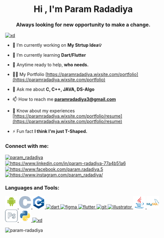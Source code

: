 <h1 align="center">Hi , I'm Param Radadiya</h1>
<h3 align="center">Always looking for new opportunity to make a change.</h3>

 <a href="https://www.adobe.com/products/xd.html" target="_blank"> <img src="https://cdn.worldvectorlogo.com/logos/adobe-xd.svg" alt="xd" width="40" height="40"/> </a>


- 🔭 I’m currently working on **My Strtup Idea💡**

- 🌱 I’m currently learning **Dart/Flutter**

- 🤝 Anytime ready to help, **who needs.**

- 👨‍💻 My Portfolio [https://paramradadiya.wixsite.com/portfolio](https://paramradadiya.wixsite.com/portfolio)

- 💬 Ask me about **C, C++, JAVA, DS-Algo**

- 📫 How to reach me **paramradadiya3@gmail.com**

- 📄 Know about my experiences [https://paramradadiya.wixsite.com/portfolio/resume](https://paramradadiya.wixsite.com/portfolio/resume)

- ⚡ Fun fact **I think I'm just T-Shaped.**

<h3 align="left">Connect with me:</h3>
<p align="left">
<a href="https://twitter.com/param_radadiya" target="blank"><img align="center" src="https://cdn.jsdelivr.net/npm/simple-icons@3.0.1/icons/twitter.svg" alt="param_radadiya" height="30" width="40" /></a>
<a href="https://linkedin.com/in/https://www.linkedin.com/in/param-radadiya-77a4b51a6" target="blank"><img align="center" src="https://cdn.jsdelivr.net/npm/simple-icons@3.0.1/icons/linkedin.svg" alt="https://www.linkedin.com/in/param-radadiya-77a4b51a6" height="30" width="40" /></a>
<a href="https://fb.com/https://www.facebook.com/param.radadiya.5" target="blank"><img align="center" src="https://cdn.jsdelivr.net/npm/simple-icons@3.0.1/icons/facebook.svg" alt="https://www.facebook.com/param.radadiya.5" height="30" width="40" /></a>
<a href="https://instagram.com/https://www.instagram.com/param_radadiya/" target="blank"><img align="center" src="https://cdn.jsdelivr.net/npm/simple-icons@3.0.1/icons/instagram.svg" alt="https://www.instagram.com/param_radadiya/" height="30" width="40" /></a>
</p>

<h3 align="left">Languages and Tools:</h3>
<p align="left"> <a href="https://developer.android.com" target="_blank"> <img src="https://raw.githubusercontent.com/devicons/devicon/master/icons/android/android-original-wordmark.svg" alt="android" width="40" height="40"/> </a> <a href="https://www.cprogramming.com/" target="_blank"> <img src="https://raw.githubusercontent.com/devicons/devicon/master/icons/c/c-original.svg" alt="c" width="40" height="40"/> </a> <a href="https://www.w3schools.com/cpp/" target="_blank"> <img src="https://raw.githubusercontent.com/devicons/devicon/master/icons/cplusplus/cplusplus-original.svg" alt="cplusplus" width="40" height="40"/> </a> <a href="https://dart.dev" target="_blank"> <img src="https://www.vectorlogo.zone/logos/dartlang/dartlang-icon.svg" alt="dart" width="40" height="40"/> </a> <a href="https://www.figma.com/" target="_blank"> <img src="https://www.vectorlogo.zone/logos/figma/figma-icon.svg" alt="figma" width="40" height="40"/> </a> <a href="https://flutter.dev" target="_blank"> <img src="https://www.vectorlogo.zone/logos/flutterio/flutterio-icon.svg" alt="flutter" width="40" height="40"/> </a> <a href="https://git-scm.com/" target="_blank"> <img src="https://www.vectorlogo.zone/logos/git-scm/git-scm-icon.svg" alt="git" width="40" height="40"/> </a> <a href="https://www.adobe.com/in/products/illustrator.html" target="_blank"> <img src="https://www.vectorlogo.zone/logos/adobe_illustrator/adobe_illustrator-icon.svg" alt="illustrator" width="40" height="40"/> </a> <a href="https://www.java.com" target="_blank"> <img src="https://raw.githubusercontent.com/devicons/devicon/master/icons/java/java-original.svg" alt="java" width="40" height="40"/> </a> <a href="https://www.mysql.com/" target="_blank"> <img src="https://raw.githubusercontent.com/devicons/devicon/master/icons/mysql/mysql-original-wordmark.svg" alt="mysql" width="40" height="40"/> </a> <a href="https://www.photoshop.com/en" target="_blank"> <img src="https://raw.githubusercontent.com/devicons/devicon/master/icons/photoshop/photoshop-line.svg" alt="photoshop" width="40" height="40"/> </a> <a href="https://www.python.org" target="_blank"> <img src="https://raw.githubusercontent.com/devicons/devicon/master/icons/python/python-original.svg" alt="python" width="40" height="40"/> </a> <a href="https://www.adobe.com/products/xd.html" target="_blank"> <img src="https://cdn.worldvectorlogo.com/logos/adobe-xd.svg" alt="xd" width="40" height="40"/> </a> </p>

<p><img align="center" src="https://github-readme-stats.vercel.app/api/top-langs?username=param-radadiya&show_icons=true&locale=en&layout=compact" alt="param-radadiya" /></p>

